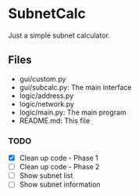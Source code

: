 # SubnetCalc
Just a simple subnet calculator.

## Files
- gui/custom.py
- gui/subcalc.py: The main interface
- logic/address.py
- logic/network.py
- logic/main.py: The main program
- README.md: This file

### TODO
- [x] Clean up code - Phase 1
- [ ] Clean up code - Phase 2
- [ ] Show subnet list
- [ ] Show subnet information
